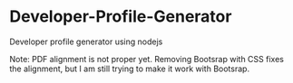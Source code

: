 # Developer-Profile-Generator
Developer profile generator using nodejs

Note: PDF alignment is not proper yet. Removing Bootsrap with CSS fixes the alignment, but I am still trying to make it work with Bootsrap.
